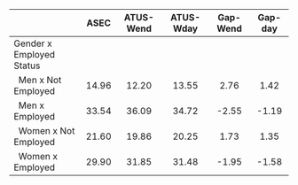 
|                      |         ASEC |    ATUS-Wend |    ATUS-Wday |     Gap-Wend |      Gap-day |
| -------------------- | :----------: | :----------: | :----------: | :----------: | :----------: |
| Gender x Employed Status |              |              |              |              |              |
| &nbsp;&nbsp;Men x Not Employed |        14.96 |        12.20 |        13.55 |         2.76 |         1.42 |
| &nbsp;&nbsp;Men x Employed |        33.54 |        36.09 |        34.72 |        -2.55 |        -1.19 |
| &nbsp;&nbsp;Women x Not Employed |        21.60 |        19.86 |        20.25 |         1.73 |         1.35 |
| &nbsp;&nbsp;Women x Employed |        29.90 |        31.85 |        31.48 |        -1.95 |        -1.58 |

